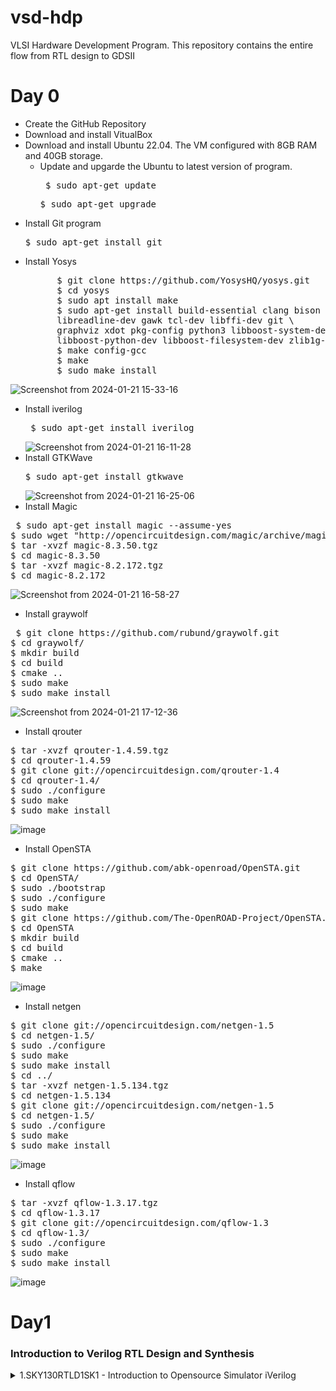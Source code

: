 # vsd-hdp
  VLSI Hardware Development Program. This repository contains the entire flow from RTL design to GDSII
# Day 0
* Create the GitHub Repository
* Download and install VitualBox
* Download and install Ubuntu 22.04. The VM configured with 8GB RAM and 40GB storage.
     - Update and upgarde the Ubuntu to latest version of program.
       <pre> $ sudo apt-get update</pre>
       <pre>$ sudo apt-get upgrade</pre>   
* Install Git program <pre>$ sudo apt-get install git</pre>
* Install Yosys
  <pre>      $ git clone https://github.com/YosysHQ/yosys.git
        $ cd yosys
        $ sudo apt install make
        $ sudo apt-get install build-essential clang bison flex \
        libreadline-dev gawk tcl-dev libffi-dev git \
        graphviz xdot pkg-config python3 libboost-system-dev \
        libboost-python-dev libboost-filesystem-dev zlib1g-dev
        $ make config-gcc
        $ make
        $ sudo make install </pre>    
![Screenshot from 2024-01-21 15-33-16](https://github.com/ManjuLanjewar/vsd-hdp/assets/157192602/2e457813-147f-4336-9099-6ef315d52c0c)
* Install iverilog  <pre> $ sudo apt-get install iverilog </pre>
  ![Screenshot from 2024-01-21 16-11-28](https://github.com/ManjuLanjewar/vsd-hdp/assets/157192602/cd7afb20-3474-432b-b6bc-9f2d34d65cd9)
* Install GTKWave <pre>$ sudo apt-get install gtkwave </pre>
    ![Screenshot from 2024-01-21 16-25-06](https://github.com/ManjuLanjewar/vsd-hdp/assets/157192602/5ba8c597-86ba-4da4-8415-700f1642a58d)
* Install Magic
<pre> $ sudo apt-get install magic --assume-yes
$ sudo wget "http://opencircuitdesign.com/magic/archive/magic-8.3.50.tgz"
$ tar -xvzf magic-8.3.50.tgz
$ cd magic-8.3.50
$ tar -xvzf magic-8.2.172.tgz
$ cd magic-8.2.172 </pre>
![Screenshot from 2024-01-21 16-58-27](https://github.com/ManjuLanjewar/vsd-hdp/assets/157192602/247c43d6-6ccd-4cdb-a942-52052ff8364a)
* Install graywolf
<pre> $ git clone https://github.com/rubund/graywolf.git
$ cd graywolf/
$ mkdir build
$ cd build
$ cmake ..
$ sudo make
$ sudo make install </pre>
![Screenshot from 2024-01-21 17-12-36](https://github.com/ManjuLanjewar/vsd-hdp/assets/157192602/44f61e92-140e-4a77-b946-afa0c0422da2)
* Install qrouter
<pre>$ tar -xvzf qrouter-1.4.59.tgz
$ cd qrouter-1.4.59
$ git clone git://opencircuitdesign.com/qrouter-1.4 
$ cd qrouter-1.4/
$ sudo ./configure
$ sudo make
$ sudo make install </pre>
![image](https://github.com/ManjuLanjewar/vsd-hdp/assets/157192602/ad761cd2-8abd-4bd3-85ac-6cd3c34ec8f7)
* Install OpenSTA
<pre>$ git clone https://github.com/abk-openroad/OpenSTA.git
$ cd OpenSTA/
$ sudo ./bootstrap 
$ sudo ./configure 
$ sudo make
$ git clone https://github.com/The-OpenROAD-Project/OpenSTA.git
$ cd OpenSTA
$ mkdir build
$ cd build
$ cmake ..
$ make </pre>
![image](https://github.com/ManjuLanjewar/vsd-hdp/assets/157192602/4670fa6c-ec88-4719-8b0a-319f68073496)
* Install netgen
<pre>$ git clone git://opencircuitdesign.com/netgen-1.5 
$ cd netgen-1.5/
$ sudo ./configure
$ sudo make
$ sudo make install
$ cd ../
$ tar -xvzf netgen-1.5.134.tgz
$ cd netgen-1.5.134
$ git clone git://opencircuitdesign.com/netgen-1.5 
$ cd netgen-1.5/
$ sudo ./configure
$ sudo make
$ sudo make install</pre>
![image](https://github.com/ManjuLanjewar/vsd-hdp/assets/157192602/13e7881c-39f7-439f-9f49-8fe047b171b7)
* Install qflow
<pre>$ tar -xvzf qflow-1.3.17.tgz
$ cd qflow-1.3.17
$ git clone git://opencircuitdesign.com/qflow-1.3 
$ cd qflow-1.3/
$ sudo ./configure
$ sudo make
$ sudo make install</pre>
![image](https://github.com/ManjuLanjewar/vsd-hdp/assets/157192602/62a97dfb-f60c-425d-8955-c026a0ac623a)

# Day1
 ### Introduction to Verilog RTL Design and Synthesis

 <details>
   <summary>1.SKY130RTLD1SK1 - Introduction to Opensource Simulator iVerilog</summary>
                  <summary> -Introduction to iverilog design test bench</summary>
- RTL design is implementation of Specifications. Intend of spec need to be verified by simulating design. RTL design is checked for adherence to the spec by simulating design 
-Simulator is tool used for simulating the design. iverilog is simulator.
-Design is the actual verilog code or set of verilog codes/files which has the intended functionality to meet with the required specifications.
-To check weather design obeying required specifications or not, apply stimulus to design and observe it's ouput and match it to spec.
 So,Testbench is the setup to apply stimulus(test_vector) to the design to check its functionality. 

-Simulator looks for changes on the input signals and evaluating the output. If there is no change in the input, tere is no change in output. Simulator is looking for change in values of input. 

![image](https://github.com/ManjuLanjewar/vsd-hdp/assets/157192602/710a2e7d-6660-4d2a-b3ba-4fc721ae8cf3)

Design under testbench have set of primary inputs or one (in case of inverter) and 1 or more primary outputs. To all Primary inputs need to generate stimulus using Stimulus generator and from all primary output, observe stimulus in stimlus observer. Design is instantiated in testbench. 
TB doesn't have primary inputs or primary outputs.  

Simulation flow in iverilog simulator:  
![image](https://github.com/ManjuLanjewar/vsd-hdp/assets/157192602/e8b30f3e-1550-4cc7-abcf-246689bdffc7)

Design and testbench applied to iverilog. Any simulator look only for changes in input and going to dump changes in output.
Output of simulator is vcd file where vcd stands for value change dump because looking for changes in values. So, format is called vcd format.
To view vcd file, gtkwave tool is used for viewing waveforms and see waveform output. For given inputs, what is change in outputs.
So, functionality of design is verified from waveforms.
  
   2.SKY130RTLD1SK2 - Labs using iVerilog and gtkwaveg
   - In this enviornment setup is done for running lab. First tool flow setup and then file setup for running the labs
i)Clone the below repo as it contains library files and verilog files. 
  Library files contains verilog model and SKY130 standard cell library which will be used for synthesis. 
  verilog_model contains all standard cell verilog models of standard cells which are present in library files.
  Verilog_files contains source file and its corresponding testbench files.
                
   <pre>$ git clone https://github.com/kunalg123/sky130RTLDesignAndSynthesisWorkshop.git</pre>
       

![image](https://github.com/ManjuLanjewar/vsd-hdp/assets/157192602/c08e0b6b-6ccf-4aa6-9f3e-eb3ddbd9d130)

ii)Design files which are present in verilog_file folder will be loaded in iverilog. After loading design file, iverilog create output file              (a.out) 
<pre>$ iverilog good_mux.v tb_good_mux.v</pre>

      
iii)Execute the a.out file to generate the VCD info as a .vcd file(output of Simulator):
      
<pre>$ ./a.out</pre>
           
iv).vcd file is loaded in gtkwave simulator

<pre>$ gtkwave tb_good_mux.vcd</pre>
        

![image](https://github.com/ManjuLanjewar/vsd-hdp/assets/157192602/8bcee619-6741-4493-9a84-20f1d0a8e56e)

uut i.e. unit under test is under testbench. Drag and drop inputs and output to signal window and zoom fit to view the waveforms. To zoom on particular region on waveforms  click on that region and Zoom In to it. To see transition on signal , select signal and click on 'Zoom to End' and then click on 'Find Next Edge' to see forward transitions and 'Find Previous Edge' to see backward transitions. This is useful for evaluating designs.

v)To see file structure of design file and testbench file in gvim which is vim text editor with its own GUI.
<pre>$ gvim tb_good_mux.v -o good_mux.v</pre>
In testbench, Testbench instantiate design. Testbench doesn't have primary inputs or primary outputs. Design is instantiated in testbench and called design instantiated as uut or dut (design under test). In this testbench, there is no stimuls observer. Instead, directly Dumping vcd files. stimulus is generated. oserving output in gtkwave. 

![image](https://github.com/ManjuLanjewar/vsd-hdp/assets/157192602/c397a7e9-a8d3-4173-9e67-98679d106305)

3) Introduction to Yosys and Logic Synthesis
   * Yosys is synthesizer tool used or converting RTL to netlist.
   
![image](https://github.com/ManjuLanjewar/vsd-hdp/assets/157192602/6ae20ed1-6b19-4e65-b03b-96ac310a4837)

Setup shows, read_verilog command to read design.  read_liberty command to read .lib.  write_verilog command to write out netlist file. Execute write_verilog, to get netlist output.Netlist is represantation of the design in the form of standard cells present in the .lib. 
So, Design and netlist should be one and the same.

Verify the Synthesis
How to verify synthesis is correct or how to verify how tool has not messed up with design or done any intentionly to damage design while synthesis.
Need to verify synthesis output as well.
![image](https://github.com/ManjuLanjewar/vsd-hdp/assets/157192602/6c6bacc8-8a82-4e25-8808-bd743c2fd94f)

Here, to verify the synthesis netlist file and testbench file is given as  input to simulator tool iverilog to get vcd output. Load the waveform in gtkwave tool to observe stimulus. This stimulus should be same as output observed during RTL simulation. 
Netlist is true representation of design that means the design was written as behavioral verilog code, netlist is verilog code in terms of standard cells but between design and synthesize netlist, design is form of RTL code and design in form of netlist, primary input and outputs have not changed, should remains same. Use same testbench as RTL testbench. No need of new TB.    
(This means that the netlist and the RTL are simply two representations of the design. The netlist representing rhe design in terms of standard cells and the RTL in terms of behavior.)

Logic Synthesis: 
RTL design is behavioural repesentation of required specifications written in behavioural form in verilog HDL. 
To get hardware digital design circuit how to map RTL code and digital design circuit. Synthesis means RTL to gate level translation. Design is converted into gates and connections are made between gates and file that is written out called as netlist. 

![image](https://github.com/ManjuLanjewar/vsd-hdp/assets/157192602/9dff0597-764b-42f1-a645-e98d117dc01b)

Logic Synthesis comes to resolve the problem of translating RTL code to Digital Logic Circuit form (Gate level translation + connecyions between the gates) by giving out the netlist file.

.lib is a collection of logical modules includes all basic gates like AND, OR, NOT, etc.( bucket of all standard cells availabale), as well as different flavors of same gates and their functionalities (slow, medium and fast versions/ 2, 3, 4 input versions). 
.lib is just collection of all standard cell, different flavours of same standard cell , different flavours of functionalities of same standard cell 
.lib contain std cells to implement any boolean logic functionalities. 

![image](https://github.com/ManjuLanjewar/vsd-hdp/assets/157192602/2c96a561-bca1-445e-a632-0bf1616b04ee)

Why different flavours of Gate requied. 

![image](https://github.com/ManjuLanjewar/vsd-hdp/assets/157192602/73a8d382-79d4-41b5-bb18-1726da58f40a)

F/F A and F/F B connected through combinational circuit. What is maximum speed of combinational circuit work? what is max clock rate can be applied to this? Tclk is period of clock. Tclk should be such big that time for data to travel from F/F A to F/F B, this should be achieved in 1 clk cycle. Tcq_A is Propogation ddelay of F/F A. Tcombi is propogation delay of combinational circuit. Set up time (Tsetup_B) is time before clock edge need to supply data at input of F/F B. Before clock arrives, data needs to be stable a small duration before. That small duration is called set up time.   
Tclk > Tcq_A + Tcombi + Tsetup_B. This is minimum requirement of clock period and that will decide maximum frequency, Fclk(max) will be 1/ Tclk(min).
To achive maximum clock speed, because min clock period, maximum will be clk speed so better is performance. Always looking for max performance, these delays (i.e. Tcq_A, Tcombi, Tsetup) should be as less as possible. so need cell to work very fast to make Tcombi small. So, are faster cells sufficient? 
should have faster cells in .lib? why do have slow and medium cells in .lib? 

Why do you need slow Cells?

![image](https://github.com/ManjuLanjewar/vsd-hdp/assets/157192602/4591b824-c92a-4ccb-b38f-a393fa0e0389)

F/F A is launching and F/F B to capture after F/F A i.e in next clk. Whatever F/F A is launching in previous cycle, it should be captured by F/F B in next clock cycle. If F/F B captures when F/F A is launching in previous cycle then there will be mismatch what F/F A launch in previous cycle. Missing some data. Need to guarantee minimum delay, that is delay from F/F A to F/F B should be greater than hold time.
Hold time of F/F is time after edge of clock, data should not change. Fastest change that can happen, the input of B should be after certain some time. so that F/F B reliablly catpture previous data. To ensure that there are no hold issues at F/F B, we need cells to work slowly. No need of fast cells.
, if start using fast cells, violating hold. because what my A is trying give out , may appear at. 
Cicuit should work fast but not ultra fast. Cicuit should be optimally fast. Need some cells to work slowly to meet hold time. Need some cells fast to meet setup. Need variety of cells to meet this requirement and this collection is present in .lib

Faster cells Vs Slower Cells
![image](https://github.com/ManjuLanjewar/vsd-hdp/assets/157192602/e08806b5-e2f4-412f-a123-f59a5b123441)

LOAD in Digital Logic Circuit is the capacitance. Faster is charging and discharging of capacitance, lesser is cell delay. charge capacitance at fast, propogation delay is less.  

Selection of Cells

![image](https://github.com/ManjuLanjewar/vsd-hdp/assets/157192602/f77dcd03-7ef0-464e-8e96-4d15b4dc7885)


Synthesis

![image](https://github.com/ManjuLanjewar/vsd-hdp/assets/157192602/9101ebec-983b-4be1-afd2-d5f21a71e70e)


 4) Labs using Yosys and Sky130 PDKs 

Invoke Yosys
<pre>yosys</pre>

Once inside yosys, read_liberty command can be used to read libraries:
<pre>read_liberty -lib ../lib/sky130_fd_sc_hd__tt_025C_1v80.lib</pre>

read the design (verilog file)
 <pre> read_verilog good_mux.v</pre>
After executing read command, "Successfully finished Verilog frontend",this statement should be printed, means verilog file is read successfully.
  
To synthesize the design, specify the module to use (good_mux):
<pre>synth -top good_mux</pre>
synth -top specify what is module going to be synthesize. 

To generate the netlist:
<pre>abc -liberty ../lib/sky130_fd_sc_hd__tt_025C_1v80.lib </pre>
abc command  convert RTL file into Gates and what gates it has to link to is specified in library....logic of good_mux will be realized in terms of standard cells available in library sky130_fd_sc_hd__tt_025C_1v80.lib

![image](https://github.com/ManjuLanjewar/vsd-hdp/assets/157192602/de53476e-f337-46b3-97b9-9608848b7224)

Note that it has inferred what all cells (i.e.3 input signals, 1 output signal, internal signals 0) as shown above. 

To view the logic it realized in graphical form, write show inside yosys:

![image](https://github.com/ManjuLanjewar/vsd-hdp/assets/157192602/26778c08-5aad-4b43-9129-a8a2243803a5)

![image](https://github.com/ManjuLanjewar/vsd-hdp/assets/157192602/0541654a-4d30-4776-ac0c-f671a27ce890)

Mux is realized completely in library sky130_fd_sc_hd__tt_025C_1v80.lib which is used.

How to write netlist

The commands to write the netlist is write_verilog
<pre>write_verilog good_mux_netlist.v</pre>
<pre>!gvim good_mux_netlist.v</pre>
![image](https://github.com/ManjuLanjewar/vsd-hdp/assets/157192602/757a78fa-cdfd-4827-abec-c90f2fcad3c4)

It has dump out so many extra information. 

There is more switch to use to get netlist in simple way. 
<pre>write_verilog -noattr good_mux_netlist.v</pre>
<pre>!gvim good_mux_netlist.v</pre>
![image](https://github.com/ManjuLanjewar/vsd-hdp/assets/157192602/de2a6edb-7ae9-4469-a780-194d50c754da)

here,instantiation of MUX is created. given some name to instantiation (Here, sky130_fd_sc_hd_mux2_1_4_)
some internal nets or wires are created (like, wire_0_, wire_1_ etc.)to make connection (This explanation os simplified netlist should be understand from kunal)

Top module of netlist is same module what we synthesize i.e.good_mux module 

## Day 2
I] Introduction to library files 
| Timing libs, hierarchical vs flat synthesis and efficient flop coding styles

1) Introduction to .libs

 What exactly .lib looks like and what it contains? Libraries present in sky130_fd_sc_hd__tt_025C_1v80.lib
<pre>$ gvim ../lib/sky130_fd_sc_hd__tt_025C_1v80.lib</pre>

![image](https://github.com/ManjuLanjewar/vsd-hdp/assets/157192602/939b38f5-0a8d-4009-b285-1b562f74c645)


After opening libraru file in gvim, to have plesant colour, use command :syn off

First understaning name of library. 
Name of library "sky130_fd_sc_hd__tt_025C_1v80". Here, 130nm library, "tt" stands for typical. libratry can be slow, fast or typical. 025C is temperature. 
When looked into library, three words come into picture i.e. P V T where P stands for Process, V stands for Voltage, T stands for temperature. 
These 3 are very important for design to work. There will be variation in process due to fabrication. Variation due to voltage because when vary voltage there will be variation in behaviour of circuit. Semiconductors are very sensitive to temperature. These these three together will determine how my silicon is going to work faster or slower. When silicon to work, it should work all the corner. If any of parameter varies Process/ Voltage /temperature, still silicon should work
Ex. CD player sold in different parts of world and it should work in country like Dubai where temp high, India where temp varies whole yea and in  country like Swiss, temp less than 20C and somtimes 0C. Across all places, all time, CD player circuit should wotk. 
So, we need to factor in theses variation while designing circuit. So, libraries will be charactrised to model theses variations. These P, V, T is indicated in first line of library name i.e 'tt' indicates process, 025C indicates temperature and 1v80 indicates Voltage. 
Then, .lib will give information about technology used(CMOS), delay model (lookup table) used, and then units of time is specified in (ns), voltage (V), resistance (kohm), power(nW), capacitance(pf), current(mA) and operating condition (P, V, T).

.lib contains lot of all standrad cells with different flavours of different cells, different flavours of same cells. 
.lib contains different features of cell, it will tell leakage power for all input condition. 
For Example 
cell ("sky130_fd_sc_hd__a2111o_1") {
        leakage_power () {
            value : 0.0017945000;
            when : "!A1&!A2&!B1&!C1&D1";
        }

a2111o means it is AND-OR gate,and it's 2-input AND gate , remaining are OR Gate. It is havinf so many inputs "!A1&!A2&!B1&!C1&D1 (A1 and A2 are AND and OR it with B1, C1 and D1. So total 5 inputs, means total 32 possible input combinations. For all 32 input combination, what is delay, power  that information is present.
Here, !A1&!A2&!B1&!C1&D1 means A1, A2, B1 and C1 are all low and D1 high , at that time what is power the cell is consuming so such 32 combinations of input is present in library with value of (0.0017945000) leakge power is mentioned. area number, power port information, describe each input pin i.e. input capacitance of pin, power related to pin, tansition, delay assosciated with each input pin. Then, it gives power and timimg information of GATEs with all possible input conditions. 
![Screenshot from 2024-01-24 15-18-22](https://github.com/ManjuLanjewar/vsd-hdp/assets/157192602/e618969b-32e1-4562-819c-074f58c5cbc2)

Here, for 2 inputs AND gates with different flavours like _and_2_0, Area is 6.256,for _and_2_2, Area is 7.507 and for _and_2_4, Area is 8.758.
_and_2_4, this is Larger cell than other two but all are _and_2 cell. Larger Cell means this cell employing wider transistors. Wider cell will be faster, but area is more so power is more, delay is less. Smaller cell, delay more,area will be less and power is less.

II] Hierarchical vs Flat Synthesis and how netlist looks about
Here, how the Yosys tool performs the synthesis and generates the netlst for a multi-module design with and without preserving the design hierarchy.
For this use the design file, multiple_modules.v, which contains some logic implementation using two sub-modules.

![image](https://github.com/ManjuLanjewar/vsd-hdp/assets/157192602/2577909c-9d15-4788-86ba-f8b2fbae1b08)

It has 2 sub modules, sub_module1 is an AND gate, sub_module2 is OR Gate and module called multiple module instantiate sub_module1 and sub_module2.

![image](https://github.com/ManjuLanjewar/vsd-hdp/assets/157192602/5e65e523-1f20-494e-8c20-f49955143c03)

This is how design looks. Here, multiple_module where sub_module1 which is AND Gate instantiated as u1 and sub_module2 which is OR Gate is instantiated as u2. multiple_module has 3 inputs a,b,c and 1 output y.
When synthesize, how it make differnce and why it should make difference?
First launch yosys
<pre><font color="#12488B"><b>~/vsdflow/VLSI/sky130RTLDesignAndSynthesisWorkshop/verilog_files</b></font>$ yosys</pre>
Read liberty file 
<pre>yosys&gt; <pre>yosys&gt; read_liberty -lib ../lib/sky130_fd_sc_hd__tt_025C_1v80.lib</pre></pre>
Read Verilog 
<pre>yosys&gt; read_verilog multiple_modules.v</pre>
<pre>yosys&gt; synth -top multiple_modules</pre>

![image](https://github.com/ManjuLanjewar/vsd-hdp/assets/157192602/5d0542db-9ead-4732-b2be-cde61d8bf172)

It shows report.

<pre>yosys&gt; abc -liberty ../lib/sky130_fd_sc_hd__tt_025C_1v80.lib </pre>

<pre>yosys&gt; show multiple_modules</pre>

![image](https://github.com/ManjuLanjewar/vsd-hdp/assets/157192602/a6b87fcd-be39-4e44-9d6e-0e72d014e59c)

Here, it shows top module. Not showing AND Gate or OR Gate. It is showing u1 and u2 which are instance of sub_module1 and sub_module1.
Ideally it is expected to see AND Gate or OR Gate. This is called Hierarchical design. Here,the hierarchies are preserved:

<pre>yosys&gt; write_verilog -noattr multiple_modules_hier.v</pre>

<pre>yosys&gt; !gvim multiple_modules_hier.v</pre>

Netlist for multiple module is as follow: 

![image](https://github.com/ManjuLanjewar/vsd-hdp/assets/157192602/e8e4069b-f8e1-4c83-8f9a-6dda95fb1065)

multiple_module has inputs a,b,c and output y and instantitaion of sub-module 1 which is u1 and sub-module 2 which is u2.
sub-module 1 is separate module inferring AND Gate and  sub-module 2 is separate module inferring OR Gate but here instead of OR Gate, NAND Gate is inferred.
![image](https://github.com/ManjuLanjewar/vsd-hdp/assets/157192602/76f60307-a013-46c5-aefc-5384fe1b732a)

Here, 2 inverters output is given as input to NAND Gate. As per DeMorgans theorem, NAND Gate is nothing but input inverted OR Gate. so replace NAND Gate with input inverted OR Gate. These invertes are back to back which are cancel out and a and b forms y. OR Gate is expected but sub-module 2 inferred NAND Gate. Why do synthesis do this? (Exercise: Look into .lib and find out)

![image](https://github.com/ManjuLanjewar/vsd-hdp/assets/157192602/ebb75191-a0bf-414a-b831-e5bd3d9a5ee4)

CMOS NAND implementation is choosen. In NAND, NMoS is stacked. In case, to realize NOR, in CMOS, OR cannot be implemented. CMOS always implements inverting function. So, Use NOR, followed by inverter to get OR. It will have stacked PMoS followed by inverter to get OR Gate. Stacking PMoS is always bad.Because PMoS has poor mobility and to improve, make wide cells which requires good logical efforts. (Exercice: Read about This)

Flattened
To flatten the hierarchical design, the command flatten is used to write the flatten netlist.
<pre>yosys&gt; flatten</pre>
<pre>yosys&gt; write_verilog multiple_modules_flat.v</pre>
<pre>yosys&gt; write_verilog -noattr multiple_modules_flat.v</pre>
<pre>yosys&gt; !gvim multiple_modules_flat.v</pre>

Netlist is shown in gvim. To see both Hierarchial and Flattend netlist simultaneously, write command in gvim as (:vsp multiple_modules_hier.v)

![image](https://github.com/ManjuLanjewar/vsd-hdp/assets/157192602/29120127-b914-44cf-bbb9-820bd8eaf4f3)

In Hierarchial design, hierarchies of sub-module 1 and sub-module 2 are preserved.
In Flattened design, single netlist, hierarchies are flattened out. Instantiation of AND Gate and OR Gate directly under multiple_module.  
This is difference of using flatten switch vs not using flatten switch.

<pre>yosys&gt; read_liberty -lib ../lib/sky130_fd_sc_hd__tt_025C_1v80.lib</pre>
<pre>yosys&gt; read_verilog multiple_modules.v</pre>
<pre>yosys&gt; synth -top multiple_modules</pre>
<pre>yosys&gt; abc -liberty ../lib/sky130_fd_sc_hd__tt_025C_1v80.lib</pre>
<pre>yosys&gt; flatten</pre>
<pre>yosys&gt; show</pre>
![image](https://github.com/ManjuLanjewar/vsd-hdp/assets/157192602/28a3047a-8ddc-44d3-aa6c-7dfc91735cc5)

Here, no u1 and u2 as it is flattened.  AND Gate, Inverter feeding NAND Gate (i.e. OR Gate). Output of u1 feeding u2 with another input coming from c. 
This how multiple_module looks in flattended design, complete structure is seen. 

The submodule synthesis (instead of top level as above) goes like this:
<pre>yosys&gt; read_liberty -lib  ../lib/sky130_fd_sc_hd__tt_025C_1v80.lib</pre>
<pre>yosys&gt; read_verilog multiple_modules.v</pre>

To synthesize at u1 or u2 level and not at multiple_module level: 

<pre>yosys&gt; synth -top sub_module1</pre>

<pre>yosys&gt; abc -liberty ../lib/sky130_fd_sc_hd__tt_025C_1v80.lib </pre>

<pre>yosys&gt; show</pre>

![image](https://github.com/ManjuLanjewar/vsd-hdp/assets/157192602/c928dc79-fc22-4beb-9181-51332cefa51f)

Here seen only sub_module1 i.e. AND Gate. Why sub_module level synthesize is done? 

![image](https://github.com/ManjuLanjewar/vsd-hdp/assets/157192602/f8e5fcbf-47bc-4881-bcb6-6228b6ff7d7f)


This is your top module and this is multiple instantiation of same component. let's say we have design called multiplier and it is instantiated muliple times i.e. mult1, mult2, mult3, mult4, mult5, mult6...here 6 instantiation of multiplier. So instead of instantiation of multiplier 6 times, synthesize one time and replicate that netlist 6 times and stitched it together in top module. Module levele synthesize is preferred when we have multiple instances of same module. 
Divide and Conqure: Let's say your deign is very massive. When massive design is given to tool, tool is not doing good job. Instead of giving entire massive design to tool, giving one portion by one portion to tool. So that it writes optimised netlist and stitched all netlist together in top module.
These are two reason why sub_module level synthesize. In yosys tool, to control which module to synthesize by using keyword synth -top <module name>.


Various Flops Coding Styles and Optimization

Different types of flops, Different coding style. 
Why Flops? For any combinational circuit, when input is given, output is going to change after propogation delay. Due to this ouput is going to glitch. 

![image](https://github.com/ManjuLanjewar/vsd-hdp/assets/157192602/0d3b23fc-29ca-4c1a-87fd-de8ed67b3162)

Here,when c goes 0, y is 1.  initially a and b both are 0, internal node 'i' is 0. C is going from 1 to 0. So, y is '0'. 
y was intially 1 because c was 1. Let's say propogation delay of OR Gate as 1ns. After 1ns, c going low, y will go low. 
Delay of AND gate is 2ns. Now a and b goes high, after 2ns, Node i to go high. After i goes high, it will take propogation delay of OR Gate i.e. 1ns, output y to go high again. but momentarialy y goes low and then high. This is called glitch. 
For boolean expression (a&B)|c  for input condition a=b=0 and c=1, y=1 
                                                    a=b=1 and c=0, y=1     
For both input condition, y=1, but momentarialy 'y' goes low and then high. This is called glitch. 
In design, there are combinational circuit, more combinational circuit means more glitches. Output will continuously be glitchy. To avoid this, element required to store value. That element called flops which are like storage elements. In f/f are put in between combinational circuits, using f/f is sort of restrict glitches, way f/f works is, f/f output will change only on edge of clock, So giving clock to this f/f, output of f/f will change only on edge of clock. That means even though i/p of flop is glitching, o/p of f/f will be stable. Output of f/f is stable, this f/f is feeding to combinational circuits. This combinational circuits sees stable inputs, eventually combinational circuits output will also settle down. Otherwise, this glitches propogates through combinational circuits.Because of putting f/f, this is sort of shielding, this, D,and Q. The Q node is sort of shield from D node because of through clock, there is no connection between D and Q and there is no clock. If clock edge doesn't occur, Q doesn't change. 
So, Q is shielded from changes in D. Therefore, Q is always giving stable value that means output of combinational circuits will settled down. 
That ismain pupose of f/f using in digital circuits. There should be intitial state of f/f. If it is unknown, combinational circuit is looking to f/f to evaluate output. If f/f is not initialized, combinational circuits will evaluate into garbage value. To initialize f/f, we have control pins on f/f as SET or RESET. These pins cab be synchronous or asynchronous.

![image](https://github.com/ManjuLanjewar/vsd-hdp/assets/157192602/da0a9b61-11e7-4b2e-9e52-a1370ac9a981)

![image](https://github.com/ManjuLanjewar/vsd-hdp/assets/157192602/a13de00c-b6f8-4bbd-b40a-b90f2524c799)

first circuit is f/f with asynchronous reset. This is code for f/f always at posedge clk signifies posedge f/f. Posedge of asynchronous reset (posedge async_reset). In verilog code,always block evaluated, if there is change in posedge clk or change in async_reset. Once enter always block, bacause of async_reset, q goes low. Instead of name async_reset, if  named as X,Y or Z, upon signal output is going low, then clearly it is async_reset. If it is not async_reset, then q=d due to posedge clk. If there is negedge then this always block will not evaluated. Upon posedge, q==d, so This is D f/f with asynchronus reset because it is not looking for any clock / wait for clk. Suppose you have clk, and apply asynchronus reset. Initially asynchronus reset is low, q may be 1 or 0, but q goes low once asynchronus reset goes high, it will not wait for posedge. asynchronus means irrespective of clock.

![image](https://github.com/ManjuLanjewar/vsd-hdp/assets/157192602/3af6e320-4179-422f-9398-ba23fb45cef9)

For asynchronus set, name signal as async_set.
always block gets evaluated upon posedge clk or async_set. Once enter always block because of async_set, q=1 that means without dependancy of clock. Hence called as asynchronus set. Else q==d. 
Now for synchronous set or synchronus reset, Whenever there is synchronus, will come in D pin of clock. This is f/f, with synchronous reset using MUX.
If reset is high then 1'b0 else load it with D. It is synchronous reset because it wait for clock. Suppose we have clock and synchronous reset, sync_reset going to pin D of f/f. So, 0 will be waiting at pin D and it will be awaiting posedge of clock. So on subsequent next rising edge, weather f/f was 0 or 1 here, it will go to 0. Clearly reset is waiting clock edge. So it is synchronous reset. 

![image](https://github.com/ManjuLanjewar/vsd-hdp/assets/157192602/82a039cb-f265-4cac-b7bb-264c512db174)

![image](https://github.com/ManjuLanjewar/vsd-hdp/assets/157192602/f46ab3ee-b9e5-44e2-b8db-ec448149944f)

comparing asynchronous reset with synchronous reset code, in synchronous reset, only clk is present but in asynchronous reset, clk and async_reset both present. In synchronous reset, always block is evaluated only upon clk. Even if sync_reset going to toggle, always block not evaluated till there is posedge on clk.
Upon posedge on clk, if there is synchronous reset, q goes low else q follows D. This is behaviour of f/f with synchronous reset.
In some situations have both synchronous and asynchronous reset, there is not race condition but clearly we should have circuit to avoid race around condition in case of both set or reset.  

![image](https://github.com/ManjuLanjewar/vsd-hdp/assets/157192602/e6e00289-8f62-40b1-ae89-a80553fd7688)

In first code have both async_reset and sync_reset, always block is evaluated upon posedge clk and async_reset. If enter into always block due to async_reset, q goes low else (that means not because of async_reset), always block was entered due to posedge of clk. Upon clk, if there was sync_reset, q goes low else q ==d. 

![image](https://github.com/ManjuLanjewar/vsd-hdp/assets/157192602/c3f0fdc0-02bc-4898-80ec-25409713f477)

####D f/f with asynchronous reset

To see file structure of design file and testbench file in gvim 

<pre>$ gvim tb_dff_asyncres.v -o dff_asyncres.v </pre>

![image](https://github.com/ManjuLanjewar/vsd-hdp/assets/157192602/73ad9a3d-ca14-4d79-8be2-ffc438febf80)

<pre>$ ls *dff*</pre>
<pre>$ iverilog dff_asyncres.v tb_dff_asyncres.v</pre>
<pre>$ ./a.out</pre>
<pre>$ gtkwave tb_dff_asyncres.vcd</pre>

![image](https://github.com/ManjuLanjewar/vsd-hdp/assets/157192602/356f8f39-19b9-4a86-8afd-b9c7075d5d91)

reset went low here and d was high, but  output of f/f, q is not immediaitely going high waiting for clkedge to become 1.  d is aligned with clk and q is generated so q is synchronous to clk, d may come at any time but q will change upon clk. 

![image](https://github.com/ManjuLanjewar/vsd-hdp/assets/157192602/5b0b74b8-6fc7-40bf-88e6-6b10d055f6f8)

Here just before reset was coming, upon previous posedge, d==1, q become 1 but moment reset come, it was not waiting for subsequent clkedge, immediately q goes low. This asynchronous reset is not awaiting clkedge, immediately making q go low. 

Synthesis 

<pre>$ yosys</pre>
<pre>yosys&gt; read_verilog dff_asyncres.v</pre>
<pre>yosys&gt; synth -top dff_asyncres</pre>
<pre>yosys&gt; dfflibmap -liberty ../lib/sky130_fd_sc_hd__tt_025C_1v80.lib</pre>
<pre>yosys&gt; abc -liberty ../lib/sky130_fd_sc_hd__tt_025C_1v80.lib</pre>
<pre>yosys&gt; show</pre>

NOTE : To synthesize flip-flops using Ysosys, we need to provide an additional command dfflibmap so as to map the internal flip-flop cells to the flip-flop cells in the technology library specified in the given liberty file.

![image](https://github.com/ManjuLanjewar/vsd-hdp/assets/157192602/e557a29c-a084-4903-ae62-c4102658011b)

Inverter is here , in code, f/f is written with active high reset but f/f having active low reset so tool inserted inverter here so reset bar bar is reset, so active high reset.

####D f/f with asynchronous set

To see file structure of design file and testbench file in gvim 

<pre><font color="#12488B"><b>verilog_files</b></font>$ gvim dff_async_set.v -o tb_dff_async_set.v</pre>

![image](https://github.com/ManjuLanjewar/vsd-hdp/assets/157192602/79a8ae77-8522-41ae-88a5-ca171ccf5f6e)

<pre><font color="#12488B"><b>verilog_files</b></font>$ ls *dff*</pre>
<pre><font color="#12488B"><b>verilog_files</b></font>$ iverilog dff_async_set.v tb_dff_async_set.v</pre>
<pre><font color="#12488B"><b>verilog_files</b></font>$ ./a.out</pre>
<pre><font color="#12488B"><b>verilog_files</b></font>$ gtkwave tb_dff_async_set.vcd</pre>

![image](https://github.com/ManjuLanjewar/vsd-hdp/assets/157192602/d63a400c-4d52-4acd-a648-55cac9da57f5)

changes in d pin are felt on q pin only upon edge of clk. q stuck at 1 irrespective of d till async_set is high. 
Once async_set is low, q is looking for changes in d only upon edge of clk. Upon clock edge, d =1, q=1

![image](https://github.com/ManjuLanjewar/vsd-hdp/assets/157192602/92252267-ffd2-4e42-a870-ea047bbc9171)

Ireespective of clk, async_set is making q go 1 and is continuing to be 1 and not following clk and d , till  async_set is high.
when async_set is goes low, only then again with respect to posedge clk, q follows posedge of clk

Synthesis

<pre><font color="#12488B"><b>verilog_files</b></font>$ yosys</pre>
<pre>yosys&gt; read_verilog dff_async_set.v</pre>
<pre>yosys&gt; synth -top dff_async_set</pre>
<pre>yosys&gt; dfflibmap -liberty ../lib/sky130_fd_sc_hd__tt_025C_1v80.lib</pre>
<pre>yosys&gt; abc -liberty ../lib/sky130_fd_sc_hd__tt_025C_1v80.lib</pre>
<pre>yosys&gt; show</pre>

![image](https://github.com/ManjuLanjewar/vsd-hdp/assets/157192602/5b96d5bb-523d-4bf0-9a2f-8da79b24ab10)

Here, async_set f/f. Library has f/f with active low SET but in code written as active high SET so tool is putting inverter on SET path. 

####D f/f with synchronous reset

To see file structure of design file and testbench file in gvim 

<pre><font color="#12488B"><b>verilog_files</b></font>$ gvim tb_dff_syncres.v -o dff_syncres.v</pre>

![image](https://github.com/ManjuLanjewar/vsd-hdp/assets/157192602/36a666fe-0cb1-4055-95ac-a4b8123e079d)

<pre><font color="#12488B"><b>verilog_files</b></font>$ ls *dff*</pre>
<pre><font color="#12488B"><b>verilog_files</b></font>$ iverilog dff_syncres.v tb_dff_syncres.v</pre>
<pre><font color="#12488B"><b>verilog_files</b></font>$ ./a.out</pre>
<pre><font color="#12488B"><b>verilog_files</b></font>$ gtkwave tb_dff_syncres.vcd</pre>

![image](https://github.com/ManjuLanjewar/vsd-hdp/assets/157192602/88676ba2-56fe-419d-9756-2a03b6c0612f)

In previous ex, rest went high, irrespective of clk, q goes low. But here q is not going low, waiting for subsequent clkedge and then only going low.
Reset is applied on posedge of clk. 
![image](https://github.com/ManjuLanjewar/vsd-hdp/assets/157192602/6ce9e995-7b1b-43de-a386-0f827d78ef7f)

Here both reset as well as d is present and reset is taking high precedence and enforcing output to be zero. 
Once posedge of clk is entered, sync_reset has higher priority than d. 
If both clk as well as d are high on edge of clk , prefernce given to sync_reset because sync_reset is in if part and d is in else part in verilog code.

Synthesis

<pre><font color="#12488B"><b>verilog_files</b></font>$ yosys</pre>
<pre>yosys&gt; read_verilog dff_syncres.v</pre>
<pre>yosys&gt; synth -top dff_syncres</pre>
<pre>yosys&gt; dfflibmap -liberty ../lib/sky130_fd_sc_hd__tt_025C_1v80.lib</pre>
<pre>yosys&gt; abc -liberty ../lib/sky130_fd_sc_hd__tt_025C_1v80.lib</pre>
<pre>yosys&gt; show</pre>

![image](https://github.com/ManjuLanjewar/vsd-hdp/assets/157192602/1e4d09eb-cf5c-4d10-b68d-064b994a966d)

There is no SET pin and RESET pin. In input D pin, Synch_reset with inverted input A_N and d

![image](https://github.com/ManjuLanjewar/vsd-hdp/assets/157192602/9cb98224-16f6-4828-91fd-11afa0541e64)

Some interesting synthesis optimizations involving multipliers

1. Multiplication by 2

<pre><font color="#12488B"><b>verilog_files</b></font>$ ls</pre>
<pre><font color="#12488B"><b>verilog_files</b></font>$ mult_*.v -o</pre>
<pre><font color="#12488B"><b>verilog_files</b></font>$ gvim mult_*.v -o</pre>

Verilog Snippet

<pre>module mul2 (input [2:0] a, output [3:0] y);
	assign y = a * 2;
endmodule</pre>

Synthesis :

<pre><font color="#12488B"><b>verilog_files</b></font>$ yosys</pre>
<pre>yosys&gt; read_verilog mult_2.v</pre>
<pre>yosys&gt; read_liberty -lib ../lib/sky130_fd_sc_hd__tt_025C_1v80.lib</pre>
<pre>yosys&gt; synth -top mul2</pre>

![image](https://github.com/ManjuLanjewar/vsd-hdp/assets/157192602/f4e8327d-5c93-4a2d-a106-1a2921d07632)

After execution synth -top, number of memories, memory bits, processes and cells are zero. So, there is no need of abc -liberty as there is nothing to map as there is no standard cells.

![image](https://github.com/ManjuLanjewar/vsd-hdp/assets/157192602/8f99c0e3-490c-4b7f-a4cc-8430d153b985)

So, here number a is appended with 1'b0.

Netlist generated by Yosys:

<pre><font color="#12488B"><b>verilog_files</b></font>$ yosys</pre>
<pre>yosys&gt; read_verilog mult_2.v</pre>
<pre>yosys&gt; abc -liberty ../lib/sky130_fd_sc_hd__tt_025C_1v80.lib</pre>
<pre>yosys&gt; write_verilog -noattr mul2_net.v</pre>
<pre>yosys&gt; !gvim mul2_net.v</pre>

![image](https://github.com/ManjuLanjewar/vsd-hdp/assets/157192602/c94e98c4-8242-4db5-8a31-2871206f61f2)

Multiply a 3-bit number by 9

The input is a 3-bit binary number and the output is defined to be 9 * input.

Verilog Snippet

<pre>yosys&gt; read_verilog mult_8.v</pre>
<pre>yosys&gt; !gvim mult_8.v</pre>

![image](https://github.com/ManjuLanjewar/vsd-hdp/assets/157192602/4afdd552-e270-4b63-a5c0-5392bd3a6a70)


Synthesis :

<pre>yosys&gt; read_liberty -lib ../lib/sky130_fd_sc_hd__tt_025C_1v80.lib</pre>
<pre>yosys&gt; read_verilog mult_8.v</pre>
<pre>synth -top mul8</pre>
<pre>yosys&gt; show</pre>

![image](https://github.com/ManjuLanjewar/vsd-hdp/assets/157192602/bb9877f0-3ce9-453b-97ac-37b51277bca4)

After execution synth -top, number of memories, memory bits, processes and cells are zero. So, there is no need of abc -liberty as there is nothing to map as there is no standard cells.

Netlist generated by Yosys:

<pre><font color="#12488B"><b>verilog_files</b></font>$ yosys</pre>
<pre>yosys&gt; read_verilog mult_8.v</pre>
<pre>yosys&gt; abc -liberty ../lib/sky130_fd_sc_hd__tt_025C_1v80.lib</pre>
<pre>yosys&gt; write_verilog -noattr mul8_net.v</pre>
<pre>yosys&gt; !gvim mul8_net.v</pre>

![image](https://github.com/ManjuLanjewar/vsd-hdp/assets/157192602/70fe73f3-a5ab-4d12-85d9-d916a2e8ceea)


## Day 3 
Combinational and sequential optmizations

The combinational logic is simplified to the most optimized form which is efficient in terms of area & power savings.

## 1. Introduction to optimizations
   
Combinational logic optimisation bring power and area savings by squeezing the logic to get the most optimised design; Some techniques are Constant Propagation, which is a direct optimisation, and Boolean Logic Optimisation, like K-Map and Quine McKluskey done in the synthesis process.

One basic type of Sequential Logic optimisation is Sequential Constant propagation and it follows Q to have a constant value, for example in a flop where Q=0 it does not need to be retained in a circuit. Other, more advanced, types of Sequential optimisations are not convered in the labs, but are:
State: Optimisation of unused states
Cloning: Physical aware synthesis, for example reduce physical distance.
Retiming: For example spread/partitioning the logic based on timing analysis to work on higher frequencies.

### * Combinational logic optimization
   
Files used for lab are :
   
![image](https://github.com/ManjuLanjewar/vsd-hdp/assets/157192602/7ad9b833-c348-4530-87b9-ed952b165729)

#### Example 1: opt_check.v

![image](https://github.com/ManjuLanjewar/vsd-hdp/assets/157192602/8c872ab2-82ec-4ccb-8e85-03561fa8baba)

<pre><font color="#12488B"><b>verilog_files</b></font>$ gvim opt_check.v</pre>

<pre>module opt_check (input a , input b , output y);
	assign y = a?b:0;
endmodule</pre>

#### Note

The command to perform logic optimization in Yosys is opt_clean before linking to liberty. 
Additionally, for a hierarchical design involving multiple sub-modules, the design must be flattened by running the flatten command 
before executing the opt_clean command.
After the synth -top <module_name> command is executed, do:
    <pre>opt_clean -purge</pre>
This command identifies wires and cells that are unused and removes them.
The additional switch, purge also removes the internal nets if they have a public name.

#### For combination logic optimization the general workflow for synthesis is: 

	$ yosys
	yosys> read_liberty -lib ../path_of_library_file/silicon_library.lib
	yosys> read_verilog design_top_file.v
	yosys> synth -top top_module_name
	yosys> opt_clean -purge
	yosys> abc -liberty ../path_of_library_file/silicon_library.lib
	yosys> show

#### Example showing the sequence of commands to perform combinational logic optimization using Yosys on module opt_check in opt_check.v:

        read_liberty -lib ../lib/sky130_fd_sc_hd__tt_025C_1v80.lib 
    	read_verilog opt_check.v 
    	synth -top opt_check 
    	opt_clean -purge
    	abc -liberty ../lib/sky130_fd_sc_hd__tt_025C_1v80.lib 
    	show

#### Synthesis Result 

![image](https://github.com/ManjuLanjewar/vsd-hdp/assets/157192602/1404d3dc-f8d9-41e5-b492-947a1f7e7b05)

#### Example 2: opt_check2.v

![image](https://github.com/ManjuLanjewar/vsd-hdp/assets/157192602/548834d3-8ebb-47cb-93be-4fc770c48a50)

####  Boolean simplification:
####     y = a + a_bar*b
####        = ab + a*b_bar + a_bar*b
####        = (ab + ab) + a*b_bar + a_bar*b
####        = (ab + a*b_bar) + (ab + a_bar*b)
####       = a + b 
####  i.e, a 2-input OR Gate. 

<pre><font color="#12488B"><b>verilog_files</b></font>$ gvim opt_check2.v</pre>

<pre>module opt_check2 (input a , input b , output y);
	assign y = a?1:b;
endmodule</pre>

#### Example showing the sequence of commands to perform combinational logic optimization using Yosys on module opt_check2 in opt_check2.v:

        read_liberty -lib ../lib/sky130_fd_sc_hd__tt_025C_1v80.lib 
    	read_verilog opt_check2.v 
    	synth -top opt_check2 
    	opt_clean -purge
    	abc -liberty ../lib/sky130_fd_sc_hd__tt_025C_1v80.lib 
    	show
     
#### Synthesis Result 

![image](https://github.com/ManjuLanjewar/vsd-hdp/assets/157192602/ebf0d0e3-36ea-4eab-97f9-21cd1ce7c7ca)

OR gate involve NOR gate and NOR gate has stacked PMOS which is not good. So, it is a NAND-realization of the OR gate.


#### Example 3: opt_check3.v

![image](https://github.com/ManjuLanjewar/vsd-hdp/assets/157192602/7e1a4152-d000-4d26-aace-a2907ba34573)

3-input AND Gate

<pre><font color="#12488B"><b>verilog_files</b></font>$ gvim opt_check3.v</pre>

<pre>module opt_check3 (input a , input b, input c , output y);
	assign y = a?(c?b:0):0;
endmodule</pre>

#### Example showing the sequence of commands to perform combinational logic optimization using Yosys on module opt_check3 in opt_check3.v:

        read_liberty -lib ../lib/sky130_fd_sc_hd__tt_025C_1v80.lib 
    	read_verilog opt_check3.v 
    	synth -top opt_check3 
    	opt_clean -purge
    	abc -liberty ../lib/sky130_fd_sc_hd__tt_025C_1v80.lib 
    	show
     
![image](https://github.com/ManjuLanjewar/vsd-hdp/assets/157192602/9b8cb14e-8d7e-405c-a2c6-95f9ebf3454a)


#### Example 4: opt_check4.v

<pre><font color="#12488B"><b>verilog_files</b></font>$ gvim opt_check4.v</pre>

<pre>module opt_check4 (input a , input b , input c , output y);
 assign y = a?(b?(a & c ):c):(!c);
 endmodule</pre>

#### Boolean simplification:
####      y = a*(abc + b_bar*c) + a_bar*c_bar
####        = abc + a*b_bar*c + a_bar*c_bar
####        = abc + a*b_bar*c + (a_bar*b*c_bar + a_bar*b_bar*c_bar)
####        = ac + a_bar*c_bar
####        = !(a^c)
#### i.e, a 2-input XNOR Gate.

#### Example showing the sequence of commands to perform combinational logic optimization using Yosys on module opt_check4 in opt_check4.v:

        read_liberty -lib ../lib/sky130_fd_sc_hd__tt_025C_1v80.lib 
    	read_verilog opt_check4.v 
    	synth -top opt_check4
    	opt_clean -purge
    	abc -liberty ../lib/sky130_fd_sc_hd__tt_025C_1v80.lib 
    	show
     
![image](https://github.com/ManjuLanjewar/vsd-hdp/assets/157192602/b3b38fee-2bca-4e30-b8c8-9fe0d8fd34fa)

#### Example 5: multiple_module_opt.v

<pre><font color="#12488B"><b>verilog_files</b></font>$ ls multiple_module_opt*</pre>

<pre>module sub_module1(input a , input b , output y);
 assign y = a & b;
endmodule


module sub_module2(input a , input b , output y);
 assign y = a^b;
endmodule


module multiple_module_opt(input a , input b , input c , input d , output y);
wire n1,n2,n3;

sub_module1 U1 (.a(a) , .b(1'b1) , .y(n1));
sub_module2 U2 (.a(n1), .b(1'b0) , .y(n2));
sub_module2 U3 (.a(b), .b(d) , .y(n3));

assign y = c | (b & n1); 

endmodule</pre>

#### Example showing the sequence of commands to perform combinational logic optimization using Yosys on multiple_module_opt in multiple_module_opt.v:

        <pre>read_liberty -lib ../lib/sky130_fd_sc_hd__tt_025C_1v80.lib 
    	read_verilog multiple_module_opt.v 
    	synth -top multiple_module_opt
    	opt_clean -purge
    	abc -liberty ../lib/sky130_fd_sc_hd__tt_025C_1v80.lib 
    	show
        write_verilog -noattr multiple_module_opt_flat.v</pre>
	
![image](https://github.com/ManjuLanjewar/vsd-hdp/assets/157192602/515416a9-ee64-40db-a8e9-396a28b758d7)

#### Example 6: multiple_module_opt2.v

 <pre><font color="#12488B"><b>verilog_files</b></font>$ gvim multiple_module_opt2.v</pre>    

<pre>module sub_module(input a , input b , output y);
     assign y = a & b;
    endmodule

module multiple_module_opt2(input a , input b , input c , input d , output y);
wire n1,n2,n3;

sub_module U1 (.a(a) , .b(1'b0) , .y(n1));
sub_module U2 (.a(b), .b(c) , .y(n2));
sub_module U3 (.a(n2), .b(d) , .y(n3));
sub_module U4 (.a(n3), .b(n1) , .y(y));

endmodule</pre>

#### Example showing the sequence of commands to perform combinational logic optimization using Yosys on multiple_module_opt2 in multiple_module_opt2.v:


         <pre>read_liberty -lib ../lib/sky130_fd_sc_hd__tt_025C_1v80.lib 
    	read_verilog multiple_module_opt2.v 
    	synth -top multiple_module_opt2
    	opt_clean -purge
    	abc -liberty ../lib/sky130_fd_sc_hd__tt_025C_1v80.lib 
    	show
        write_verilog -noattr multiple_module_opt2_flat.v</pre>
	
![image](https://github.com/ManjuLanjewar/vsd-hdp/assets/157192602/4b0cf916-c6f4-4ddb-b4c5-85e883372ce0)






